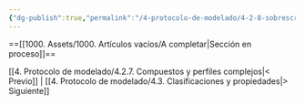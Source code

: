 ```yaml
---
{"dg-publish":true,"permalink":"/4-protocolo-de-modelado/4-2-8-sobrescrituras-graficas/","created":"2025-01-28T09:52:18.747-03:00","updated":"2025-01-29T19:20:37.614-03:00"}
---
```


==[[1000. Assets/1000. Artículos vacíos/A completar\|Sección en proceso]]==

[[4. Protocolo de modelado/4.2.7. Compuestos y perfiles complejos\|< Previo]] | [[4. Protocolo de modelado/4.3. Clasificaciones y propiedades\|> Siguiente]]